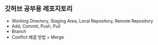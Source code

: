 ## 깃허브 공부용 레포지토리

- Working Directory, Staging Area, Local Repository, Remote Repository
- Add, Commit, Push, Pull
- Branch
- Conflict 해결 방법 + Merge
